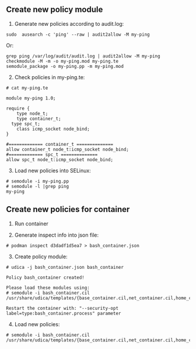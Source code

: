 ## Create new policy module
1. Generate new policies according to audit.log:
~~~
sudo  ausearch -c 'ping' --raw | audit2allow -M my-ping
~~~
Or:
~~~
grep ping /var/log/audit/audit.log | audit2allow -M my-ping
checkmodule -M -m -o my-ping.mod my-ping.te
semodule_package -o my-ping.pp -m my-ping.mod
~~~

2. Check policies in my-ping.te:
~~~
# cat my-ping.te 

module my-ping 1.0;

require {
	type node_t;
	type container_t;
  type spc_t;
	class icmp_socket node_bind;
}

#============= container_t ==============
allow container_t node_t:icmp_socket node_bind;
#============= spc_t ==============
allow spc_t node_t:icmp_socket node_bind;
~~~

3. Load new policies into SELinux:
~~~
# semodule -i my-ping.pp 
# semodule -l |grep ping
my-ping
~~~


## Create new policies for container
1. Run container 

2. Generate inspect info into json file:
~~~
# podman inspect d3dadf1d5ea7 > bash_container.json
~~~

3. Create policy module:
~~~
# udica -j bash_container.json bash_container

Policy bash_container created!

Please load these modules using: 
# semodule -i bash_container.cil /usr/share/udica/templates/{base_container.cil,net_container.cil,home_container.cil}

Restart the container with: "--security-opt label=type:bash_container.process" parameter
~~~

4. Load new policies:
~~~
# semodule -i bash_container.cil /usr/share/udica/templates/{base_container.cil,net_container.cil,home_container.cil}
~~~
